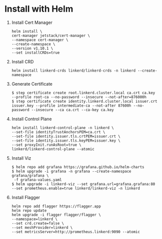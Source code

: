 # Install with Helm

1.  Install Cert Manager

    ```
    helm install \
    cert-manager jetstack/cert-manager \
    --namespace cert-manager \
    --create-namespace \
    --version v1.10.1 \
    --set installCRDs=true
    ```

2.  Install CRD

    ```
    helm install linkerd-crds linkerd/linkerd-crds -n linkerd --create-namespace
    ```

3.  Generate Certificate

    ```
    $ step certificate create root.linkerd.cluster.local ca.crt ca.key --profile root-ca --no-password --insecure --not-after=876000h
    $ step certificate create identity.linkerd.cluster.local issuer.crt issuer.key --profile intermediate-ca --not-after 87600h --no-password --insecure --ca ca.crt --ca-key ca.key
    ```

4.  Install Control Plane

    ```
    helm install linkerd-control-plane -n linkerd \
    --set-file identityTrustAnchorsPEM=ca.crt \
    --set-file identity.issuer.tls.crtPEM=issuer.crt \
    --set-file identity.issuer.tls.keyPEM=issuer.key \
    --set proxyInit.runAsRoot=true \
    linkerd/linkerd-control-plane --atomic
    ```

5.  Install Viz

    ```
    $ helm repo add grafana https://grafana.github.io/helm-charts
    $ helm upgrade -i grafana -n grafana --create-namespace grafana/grafana \
     -f grafana-values.yaml
    $ helm upgrade -i linkerd-viz --set grafana.url=grafana.grafana:80 --set prometheus.enable=true linkerd/linkerd-viz -n linkerd
    ```

6.  Install Flagger

    ```
    helm repo add flagger https://flagger.app
    helm repo update
    helm upgrade -i flagger flagger/flagger \
    --namespace=linkerd \
    --set crd.create=false \
    --set meshProvider=linkerd \
    --set metricsServer=http://prometheus.linkerd:9090 --atomic
    ```
